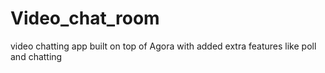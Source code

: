 # Video_chat_room
video chatting app built on top of Agora with added extra features like poll and chatting
